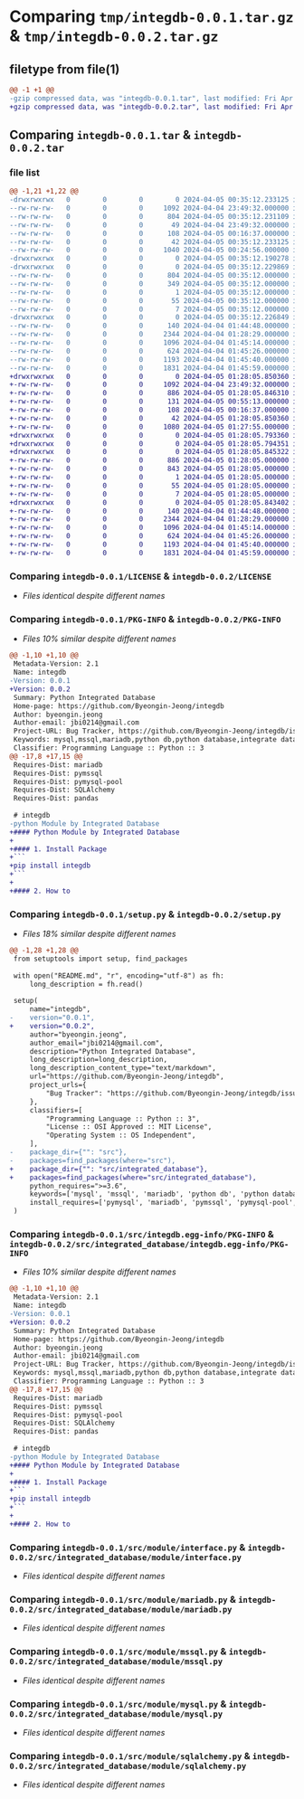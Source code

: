 # Comparing `tmp/integdb-0.0.1.tar.gz` & `tmp/integdb-0.0.2.tar.gz`

## filetype from file(1)

```diff
@@ -1 +1 @@
-gzip compressed data, was "integdb-0.0.1.tar", last modified: Fri Apr  5 00:35:12 2024, max compression
+gzip compressed data, was "integdb-0.0.2.tar", last modified: Fri Apr  5 01:28:05 2024, max compression
```

## Comparing `integdb-0.0.1.tar` & `integdb-0.0.2.tar`

### file list

```diff
@@ -1,21 +1,22 @@
-drwxrwxrwx   0        0        0        0 2024-04-05 00:35:12.233125 integdb-0.0.1/
--rw-rw-rw-   0        0        0     1092 2024-04-04 23:49:32.000000 integdb-0.0.1/LICENSE
--rw-rw-rw-   0        0        0      804 2024-04-05 00:35:12.231109 integdb-0.0.1/PKG-INFO
--rw-rw-rw-   0        0        0       49 2024-04-04 23:49:32.000000 integdb-0.0.1/README.md
--rw-rw-rw-   0        0        0      108 2024-04-05 00:16:37.000000 integdb-0.0.1/pyproject.toml
--rw-rw-rw-   0        0        0       42 2024-04-05 00:35:12.233125 integdb-0.0.1/setup.cfg
--rw-rw-rw-   0        0        0     1040 2024-04-05 00:24:56.000000 integdb-0.0.1/setup.py
-drwxrwxrwx   0        0        0        0 2024-04-05 00:35:12.190278 integdb-0.0.1/src/
-drwxrwxrwx   0        0        0        0 2024-04-05 00:35:12.229869 integdb-0.0.1/src/integdb.egg-info/
--rw-rw-rw-   0        0        0      804 2024-04-05 00:35:12.000000 integdb-0.0.1/src/integdb.egg-info/PKG-INFO
--rw-rw-rw-   0        0        0      349 2024-04-05 00:35:12.000000 integdb-0.0.1/src/integdb.egg-info/SOURCES.txt
--rw-rw-rw-   0        0        0        1 2024-04-05 00:35:12.000000 integdb-0.0.1/src/integdb.egg-info/dependency_links.txt
--rw-rw-rw-   0        0        0       55 2024-04-05 00:35:12.000000 integdb-0.0.1/src/integdb.egg-info/requires.txt
--rw-rw-rw-   0        0        0        7 2024-04-05 00:35:12.000000 integdb-0.0.1/src/integdb.egg-info/top_level.txt
-drwxrwxrwx   0        0        0        0 2024-04-05 00:35:12.226849 integdb-0.0.1/src/module/
--rw-rw-rw-   0        0        0      140 2024-04-04 01:44:48.000000 integdb-0.0.1/src/module/__init__.py
--rw-rw-rw-   0        0        0     2344 2024-04-04 01:28:29.000000 integdb-0.0.1/src/module/interface.py
--rw-rw-rw-   0        0        0     1096 2024-04-04 01:45:14.000000 integdb-0.0.1/src/module/mariadb.py
--rw-rw-rw-   0        0        0      624 2024-04-04 01:45:26.000000 integdb-0.0.1/src/module/mssql.py
--rw-rw-rw-   0        0        0     1193 2024-04-04 01:45:40.000000 integdb-0.0.1/src/module/mysql.py
--rw-rw-rw-   0        0        0     1831 2024-04-04 01:45:59.000000 integdb-0.0.1/src/module/sqlalchemy.py
+drwxrwxrwx   0        0        0        0 2024-04-05 01:28:05.850360 integdb-0.0.2/
+-rw-rw-rw-   0        0        0     1092 2024-04-04 23:49:32.000000 integdb-0.0.2/LICENSE
+-rw-rw-rw-   0        0        0      886 2024-04-05 01:28:05.846310 integdb-0.0.2/PKG-INFO
+-rw-rw-rw-   0        0        0      131 2024-04-05 00:55:13.000000 integdb-0.0.2/README.md
+-rw-rw-rw-   0        0        0      108 2024-04-05 00:16:37.000000 integdb-0.0.2/pyproject.toml
+-rw-rw-rw-   0        0        0       42 2024-04-05 01:28:05.850360 integdb-0.0.2/setup.cfg
+-rw-rw-rw-   0        0        0     1080 2024-04-05 01:27:55.000000 integdb-0.0.2/setup.py
+drwxrwxrwx   0        0        0        0 2024-04-05 01:28:05.793360 integdb-0.0.2/src/
+drwxrwxrwx   0        0        0        0 2024-04-05 01:28:05.794351 integdb-0.0.2/src/integrated_database/
+drwxrwxrwx   0        0        0        0 2024-04-05 01:28:05.845322 integdb-0.0.2/src/integrated_database/integdb.egg-info/
+-rw-rw-rw-   0        0        0      886 2024-04-05 01:28:05.000000 integdb-0.0.2/src/integrated_database/integdb.egg-info/PKG-INFO
+-rw-rw-rw-   0        0        0      843 2024-04-05 01:28:05.000000 integdb-0.0.2/src/integrated_database/integdb.egg-info/SOURCES.txt
+-rw-rw-rw-   0        0        0        1 2024-04-05 01:28:05.000000 integdb-0.0.2/src/integrated_database/integdb.egg-info/dependency_links.txt
+-rw-rw-rw-   0        0        0       55 2024-04-05 01:28:05.000000 integdb-0.0.2/src/integrated_database/integdb.egg-info/requires.txt
+-rw-rw-rw-   0        0        0        7 2024-04-05 01:28:05.000000 integdb-0.0.2/src/integrated_database/integdb.egg-info/top_level.txt
+drwxrwxrwx   0        0        0        0 2024-04-05 01:28:05.843402 integdb-0.0.2/src/integrated_database/module/
+-rw-rw-rw-   0        0        0      140 2024-04-04 01:44:48.000000 integdb-0.0.2/src/integrated_database/module/__init__.py
+-rw-rw-rw-   0        0        0     2344 2024-04-04 01:28:29.000000 integdb-0.0.2/src/integrated_database/module/interface.py
+-rw-rw-rw-   0        0        0     1096 2024-04-04 01:45:14.000000 integdb-0.0.2/src/integrated_database/module/mariadb.py
+-rw-rw-rw-   0        0        0      624 2024-04-04 01:45:26.000000 integdb-0.0.2/src/integrated_database/module/mssql.py
+-rw-rw-rw-   0        0        0     1193 2024-04-04 01:45:40.000000 integdb-0.0.2/src/integrated_database/module/mysql.py
+-rw-rw-rw-   0        0        0     1831 2024-04-04 01:45:59.000000 integdb-0.0.2/src/integrated_database/module/sqlalchemy.py
```

### Comparing `integdb-0.0.1/LICENSE` & `integdb-0.0.2/LICENSE`

 * *Files identical despite different names*

### Comparing `integdb-0.0.1/PKG-INFO` & `integdb-0.0.2/PKG-INFO`

 * *Files 10% similar despite different names*

```diff
@@ -1,10 +1,10 @@
 Metadata-Version: 2.1
 Name: integdb
-Version: 0.0.1
+Version: 0.0.2
 Summary: Python Integrated Database
 Home-page: https://github.com/Byeongin-Jeong/integdb
 Author: byeongin.jeong
 Author-email: jbi0214@gmail.com
 Project-URL: Bug Tracker, https://github.com/Byeongin-Jeong/integdb/issues
 Keywords: mysql,mssql,mariadb,python db,python database,integrate database,sqlalchemy
 Classifier: Programming Language :: Python :: 3
@@ -17,8 +17,15 @@
 Requires-Dist: mariadb
 Requires-Dist: pymssql
 Requires-Dist: pymysql-pool
 Requires-Dist: SQLAlchemy
 Requires-Dist: pandas
 
 # integdb
-python Module by Integrated Database
+#### Python Module by Integrated Database
+
+#### 1. Install Package
+```
+pip install integdb
+```
+
+#### 2. How to
```

### Comparing `integdb-0.0.1/setup.py` & `integdb-0.0.2/setup.py`

 * *Files 18% similar despite different names*

```diff
@@ -1,28 +1,28 @@
 from setuptools import setup, find_packages
 
 with open("README.md", "r", encoding="utf-8") as fh:
     long_description = fh.read()
 
 setup(
     name="integdb",
-    version="0.0.1",
+    version="0.0.2",
     author="byeongin.jeong",
     author_email="jbi0214@gmail.com",
     description="Python Integrated Database",
     long_description=long_description,
     long_description_content_type="text/markdown",
     url="https://github.com/Byeongin-Jeong/integdb",
     project_urls={
         "Bug Tracker": "https://github.com/Byeongin-Jeong/integdb/issues",
     },
     classifiers=[
         "Programming Language :: Python :: 3",
         "License :: OSI Approved :: MIT License",
         "Operating System :: OS Independent",
     ],
-    package_dir={"": "src"},
-    packages=find_packages(where="src"),
+    package_dir={"": "src/integrated_database"},
+    packages=find_packages(where="src/integrated_database"),
     python_requires=">=3.6",
     keywords=['mysql', 'mssql', 'mariadb', 'python db', 'python database', 'integrate database', 'sqlalchemy'],
     install_requires=['pymysql', 'mariadb', 'pymssql', 'pymysql-pool', 'SQLAlchemy', 'pandas'],
 )
```

### Comparing `integdb-0.0.1/src/integdb.egg-info/PKG-INFO` & `integdb-0.0.2/src/integrated_database/integdb.egg-info/PKG-INFO`

 * *Files 10% similar despite different names*

```diff
@@ -1,10 +1,10 @@
 Metadata-Version: 2.1
 Name: integdb
-Version: 0.0.1
+Version: 0.0.2
 Summary: Python Integrated Database
 Home-page: https://github.com/Byeongin-Jeong/integdb
 Author: byeongin.jeong
 Author-email: jbi0214@gmail.com
 Project-URL: Bug Tracker, https://github.com/Byeongin-Jeong/integdb/issues
 Keywords: mysql,mssql,mariadb,python db,python database,integrate database,sqlalchemy
 Classifier: Programming Language :: Python :: 3
@@ -17,8 +17,15 @@
 Requires-Dist: mariadb
 Requires-Dist: pymssql
 Requires-Dist: pymysql-pool
 Requires-Dist: SQLAlchemy
 Requires-Dist: pandas
 
 # integdb
-python Module by Integrated Database
+#### Python Module by Integrated Database
+
+#### 1. Install Package
+```
+pip install integdb
+```
+
+#### 2. How to
```

### Comparing `integdb-0.0.1/src/module/interface.py` & `integdb-0.0.2/src/integrated_database/module/interface.py`

 * *Files identical despite different names*

### Comparing `integdb-0.0.1/src/module/mariadb.py` & `integdb-0.0.2/src/integrated_database/module/mariadb.py`

 * *Files identical despite different names*

### Comparing `integdb-0.0.1/src/module/mssql.py` & `integdb-0.0.2/src/integrated_database/module/mssql.py`

 * *Files identical despite different names*

### Comparing `integdb-0.0.1/src/module/mysql.py` & `integdb-0.0.2/src/integrated_database/module/mysql.py`

 * *Files identical despite different names*

### Comparing `integdb-0.0.1/src/module/sqlalchemy.py` & `integdb-0.0.2/src/integrated_database/module/sqlalchemy.py`

 * *Files identical despite different names*

